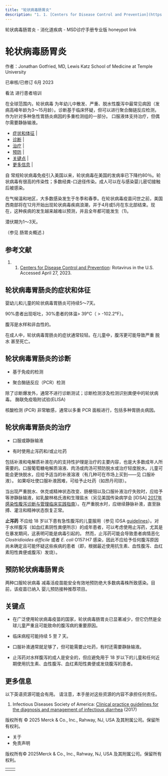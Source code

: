 ```yaml
---
title: "轮状病毒肠胃炎"
description: "1. 1. [Centers for Disease Control and Prevention](https://www.cdc.gov/rotavirus/surveillance.html): Rotavirus in the U.S. Accessed April 27, 2023."
---
```


﻿轮状病毒肠胃炎 \- 消化道疾病 \- MSD诊疗手册专业版 honeypot link

# 轮状病毒肠胃炎

作者：Jonathan Gotfried, MD, Lewis Katz School of Medicine at Temple University

已审核/已修订 6月 2023

看法 进行患者培训

在全球范围内，轮状病毒 为年幼儿中散发、严重、脱水性腹泻中最常见病因（发病高峰年龄为3～15月龄）。诊断基于临床怀疑，但可以进行聚合酶链反应检测，作为针对多种急性胃肠炎病因的多重检测组的一部分。 口服液体支持治疗，但偶尔需要静脉输液。

- [症状和体征](#症状和体征_v55252409_zh) \|
- [诊断](#诊断_v55252414_zh) \|
- [治疗](#治疗_v55252423_zh) \|
- [预防](#预防_v55252439_zh) \|
- [关键点](#关键点_v55252445_zh) \|
- [更多信息](#更多信息_v55252456_zh) \|

自 常规轮状病毒免疫引入美国以来，轮状病毒在美国的发病率已下降约80％。轮状病毒有很高的传染性；多数经粪-口途径传染。成人可以在与感染婴儿密切接触后被感染。

在气候温和地区，大多数感染发生于冬季和春季。在轮状病毒疫苗问世之前，美国西南部将在12月开始出现轮状病毒疾病浪潮，并于4月或5月在东北部结束。现在，这种疾病的发生越来越难以预测，并且全年都可能发生（1)。

潜伏期为1～3天。

（参见 肠胃炎概述.)

## 参考文献

1. 1. [Centers for Disease Control and Prevention](https://www.cdc.gov/rotavirus/surveillance.html): Rotavirus in the U.S. Accessed April 27, 2023.


## 轮状病毒胃肠炎的症状和体征

婴幼儿和儿童的轮状病毒胃肠炎可持续5～7天。

90%患者出现呕吐，30%患者的体温> 39°C（ > -102.2°F）。

腹泻是水样和非血性的。

在成人中，轮状病毒胃肠炎的症状通常较轻。在儿童中，腹泻更可能导致严重 脱水 甚至死亡。

## 轮状病毒胃肠炎的诊断

- 基于免疫的检测

- 聚合酶链反应（PCR）检测


除了诊断爆发外，通常不进行诊断测试；诊断检测涉及检测识别粪便中的轮状病毒。 酶联免疫吸附试验(ELISA)

核酸检测 (PCR) 非常敏感，通常以多重 PCR 面板进行，包括多种胃肠炎病因。

## 轮状病毒胃肠炎的治疗

- 口服或静脉输液

- 有时使用止泻药和/或止吐药


包括补液和电解质补液在内的支持性护理是治疗的主要内容，也是大多数成年人所需要的。口服葡萄糖电解质溶液、肉汤或肉汤可预防脱水或治疗轻度脱水。儿童可能会更快脱水，应给予适当的补液溶液（有几种可在市场上买到——见 口服补液）。 如果呕吐使口服补液困难，可给予止吐药（如昂丹司琼）。

当出现严重脱水、休克或精神状态改变、肠梗阻以及口服补液治疗失败时，应给予等渗静脉输液，如乳酸林格氏液和生理盐水（另见美国传染病学会 \[IDSA\] [2017年感染性腹泻诊断与管理临床实践指南](https://pubmed.ncbi.nlm.nih.gov/29053792/)）。在严重脱水时，应继续静脉补液，直至脉搏、灌注和精神状态恢复正常。

**止泻药** 不应给 18 岁以下患有急性腹泻的儿童服用（参见 IDSA [guidelines](https://pubmed.ncbi.nlm.nih.gov/29053792/)）。对于水样腹泻（如血红素阴性粪便所示）的成年患者，可以考虑使用止泻药，尤其是在暴发期间，这表明可能是病毒引起的。 然而，止泻药可能会导致患者病情恶化 _Clostridioides difficile_ 或者 _E. coli_ O157:H7 感染，因此不应给予任何腹泻原因尚未确定且可能怀疑这些疾病的患者（即，根据最近使用抗生素、血性腹泻、血红素阳性粪便或腹泻）发烧）。

## 预防轮状病毒肠胃炎

两种口服轮状病毒 减毒活疫苗能安全有效地预防绝大多数病毒株所致感染。目前，该疫苗已纳入 婴儿预防接种推荐项目。

## 关键点

- 在广泛使用轮状病毒疫苗的国家，轮状病毒肠胃炎已显著减少，但它仍然是全球儿童严重且可能致命的腹泻病的重要原因。

- 临床病程可能持续 5 至 7 天。

- 口服补液通常就足够了，但可能需要止吐药，有时还需要静脉输液。

- 止泻药对水样腹泻的成人是安全的，但应避免用于 18 岁以下的儿童和任何近期使用抗生素、血性腹泻、血红素阳性粪便或发烧腹泻的患者。


## 更多信息

以下英语资源可能会有用。 请注意，本手册对这些资源的内容不承担任何责任。

1. Infectious Diseases Society of America: [Clinical practice guidelines for the diagnosis and management of infectious diarrhea](https://pubmed.ncbi.nlm.nih.gov/29053792/) (2017)




版权所有 © 2025
Merck & Co., Inc., Rahway, NJ, USA 及其附属公司。保留所有权利。

- 关于
- 免责声明

版权所有© 2025Merck & Co., Inc., Rahway, NJ, USA 及其附属公司。保留所有权利。

|     |     |
| --- | --- |
|  |  |